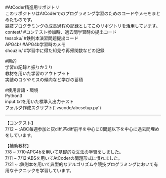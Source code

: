 #AtCoder精進用リポジトリ  
このリポジトリはAtCoderでのプログラミング学習のためのコードやメモをまとめたものです。  
競技プログラミングの成長過程の記録としてこのリポジトリを活用しています。  
contest/ #コンテスト参加時、過去問学習時の提出コード  
tessoku/ #鉄則本演習問題提出コード  
APG4b/ #APG4b学習時のメモ  
shouzin/ #学習中に得た知見や再帰関数などの記録  

#目的  
学習の記録と振りかえり  
教材を用いた学習のアウトプット  
実装のコツやミスの傾向など学びの蓄積  

#使用言語・環境  
Python3  
input.txtを用いた標準入出力テスト  
フォルダ作成スクリプト('.vscode/abcsetup.py')  

----------  
【コンテスト】  
7/12 ~ :ABC毎週参加と灰diff,茶diff前半を中心にC問題以下を中心に過去問埋めをしています。  
  
【補助教材】  
7/8 ~ 7/10:APG4bを用いて基礎的な文法の学習をしました。  
7/11 ~ 7/12:ABSを用いてAtCoderの問題形式に慣れました。  
7/21 ~ :鉄則本を用いて典型的なアルゴリズムや競技プログラミングにおいて有用なテクニックを学習しています。  